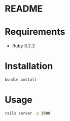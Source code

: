 # README

# Requirements

- Ruby 3.2.2

# Installation

```bash
bundle install
```

# Usage

```bash
rails server -p 3000
```
